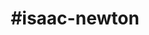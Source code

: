 ---
title: "#isaac-newton"
hashtag: "isaac-newton"
tags:
  - Mathematician
  - Physicist
  - Scientist
  - Human Being
---
